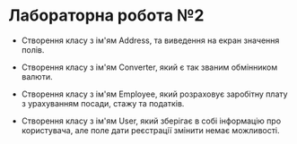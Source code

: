 # Лабораторна робота №2
+ Створення класу з ім'ям Address, та виведення на екран значення полів.

+ Створення класу з ім'ям Converter, який є так званим обмінником валюти.

+ Створення класу з ім'ям Employee, який розраховує заробітну плату з урахуванням посади, стажу та податків.

+ Створення класу з ім'ям User, який зберігає в собі інформацію про користувача, але поле дати реєстрації змінити немає можливості.
